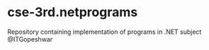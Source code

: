 # cse-3rd.netprograms
Repository containing implementation of programs in .NET subject @ITGopeshwar
